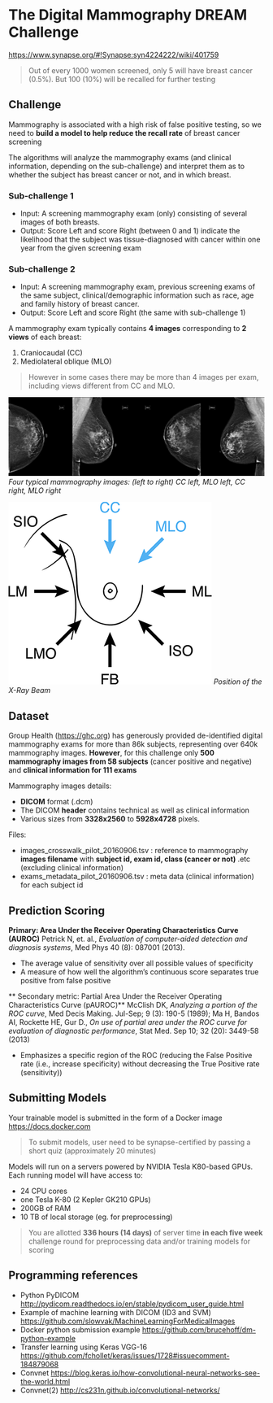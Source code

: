 # The Digital Mammography DREAM Challenge

https://www.synapse.org/#!Synapse:syn4224222/wiki/401759

> Out of every 1000 women screened, only 5 will have breast cancer (0.5%). But 100 (10%) will be recalled for further testing

## Challenge
Mammography is associated with a high risk of false positive testing, so we need to **build a model to help reduce the recall rate** of breast cancer screening

The algorithms will analyze the mammography exams (and clinical information, depending on the sub-challenge) and interpret them as to whether the subject has breast cancer or not, and in which breast.

### Sub-challenge 1
* Input: A screening mammography exam (only) consisting of several images of both breasts.
* Output: Score Left and score Right (between 0 and 1) indicate the likelihood that the subject was tissue-diagnosed with cancer within one year from the given screening exam

### Sub-challenge 2
* Input: A screening mammography exam, previous screening exams of the same subject, clinical/demographic information such as race, age and family history of breast cancer.
* Output: Score Left and score Right (the same with sub-challenge 1)

A mammography exam typically contains **4 images** corresponding to **2 views** of each breast:
1. Craniocaudal (CC)
2. Mediolateral oblique (MLO)

> However in some cases there may be more than 4 images per exam, including views different from CC and MLO.

![Four typical mammography images](CC_MLO_L_R.jpg)
*Four typical mammography images: (left to right) CC left, MLO left, CC right, MLO right*

![Position of the X-Ray Beam](image_view_orientation_400.png)
*Position of the X-Ray Beam*

## Dataset

Group Health (https://ghc.org) has generously provided de-identified digital mammography exams for more than 86k subjects, representing over 640k mammography images. **However**, for this challenge only **500 mammography images from 58 subjects** (cancer positive and negative) and **clinical information for 111 exams**

Mammography images details:
* **DICOM** format (.dcm)
* The DICOM **header** contains technical as well as clinical information
* Various sizes from **3328x2560** to **5928x4728** pixels.

Files:
* images_crosswalk_pilot_20160906.tsv : reference to mammography **images filename** with **subject id, exam id, class (cancer or not)** .etc (excluding clinical information)
* exams_metadata_pilot_20160906.tsv : meta data (clinical information) for each subject id

## Prediction Scoring

**Primary: Area Under the Receiver Operating Characteristics Curve (AUROC)**
Petrick N, et. al., *Evaluation of computer-aided detection and diagnosis systems*, Med Phys 40 (8): 087001 (2013).

* The average value of sensitivity over all possible values of specificity
* A measure of how well the algorithm’s continuous score separates true positive from false positive

** Secondary metric: Partial Area Under the Receiver Operating Characteristics Curve (pAUROC)**
McClish DK, *Analyzing a portion of the ROC curve*, Med Decis Making. Jul-Sep; 9 (3): 190-5 (1989);
Ma H, Bandos AI, Rockette HE, Gur D., *On use of partial area under the ROC curve for evaluation of diagnostic performance*, Stat Med. Sep 10; 32 (20): 3449-58 (2013)

* Emphasizes a specific region of the ROC (reducing the False Positive rate (i.e., increase specificity) without decreasing the True Positive rate (sensitivity))

## Submitting Models

Your trainable model is submitted in the form of a Docker image  https://docs.docker.com

> To submit models, user need to be synapse-certified by passing a short quiz (approximately 20 minutes)

 Models will run on a servers powered by NVIDIA Tesla K80-based GPUs. Each running model will have access to:
 * 24 CPU cores
 * one Tesla K-80 (2 Kepler GK210 GPUs)
 * 200GB of RAM
 * 10 TB of local storage (eg. for preprocessing)

> You are allotted **336 hours (14 days)** of server time **in each five week** challenge round for preprocessing data and/or training models for scoring

## Programming references
* Python PyDICOM http://pydicom.readthedocs.io/en/stable/pydicom_user_guide.html
* Example of machine learning with DICOM (ID3 and SVM) https://github.com/slowvak/MachineLearningForMedicalImages
* Docker python submission example https://github.com/brucehoff/dm-python-example
* Transfer learning using Keras VGG-16 https://github.com/fchollet/keras/issues/1728#issuecomment-184879068
* Convnet https://blog.keras.io/how-convolutional-neural-networks-see-the-world.html
* Convnet(2) http://cs231n.github.io/convolutional-networks/


